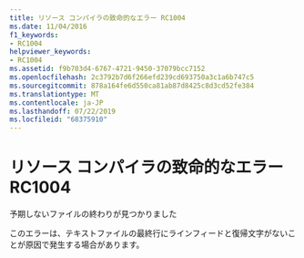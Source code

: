```yaml
---
title: リソース コンパイラの致命的なエラー RC1004
ms.date: 11/04/2016
f1_keywords:
- RC1004
helpviewer_keywords:
- RC1004
ms.assetid: f9b703d4-6767-4721-9450-37079bcc7152
ms.openlocfilehash: 2c3792b7d6f266efd239cd693750a3c1a6b747c5
ms.sourcegitcommit: 878a164fe6d550ca81ab87d8425c8d3cd52fe384
ms.translationtype: MT
ms.contentlocale: ja-JP
ms.lasthandoff: 07/22/2019
ms.locfileid: "68375910"
---
```

# <a name="resource-compiler-fatal-error-rc1004"></a>リソース コンパイラの致命的なエラー RC1004

予期しないファイルの終わりが見つかりました

このエラーは、テキストファイルの最終行にラインフィードと復帰文字がないことが原因で発生する場合があります。
